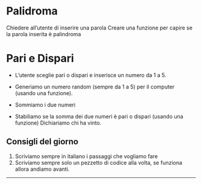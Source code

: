 # Palidroma

Chiedere all’utente di inserire una parola Creare una funzione per capire se la
parola inserita è palindroma

# Pari e Dispari

- L’utente sceglie pari o dispari e inserisce un numero da 1 a 5.

- Generiamo un numero random (sempre da 1 a 5) per il computer (usando una
  funzione).

- Sommiamo i due numeri

- Stabiliamo se la somma dei due numeri è pari o dispari (usando una funzione)
  Dichiariamo chi ha vinto.

## Consigli del giorno

1. Scriviamo sempre in italiano i passaggi che vogliamo fare
2. Scriviamo sempre solo un pezzetto di codice alla volta, se funziona allora
andiamo avanti.
<hr>
